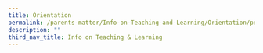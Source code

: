 ```yaml
---
title: Orientation
permalink: /parents-matter/Info-on-Teaching-and-Learning/Orientation/permalink/
description: ""
third_nav_title: Info on Teaching & Learning
---
```

